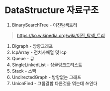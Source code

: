 DataStructure 자료구조
======================
1. BinarySearchTree - 이진탐색트리
>https://ko.wikipedia.org/wiki/이진_탐색_트리
1. Digraph - 방향그래프
1. lcpArray - 전치사배열 및 lcp
1. Queue - 큐
1. SingleLinkedList - 싱글링크드리스트
1. Stack - 스택
1. UndirectedGraph - 방향없는 그래프
1. UnionFind - 그룹결합 다른것을 엮는데 쓰인다

